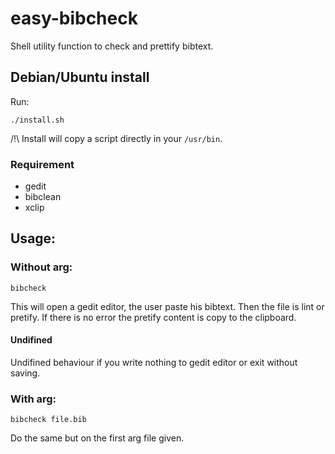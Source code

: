 # easy-bibcheck
Shell utility function to check and prettify bibtext.

## Debian/Ubuntu install

Run:
```
./install.sh
```

/!\\ Install will copy a script directly in your `/usr/bin`.

### Requirement

- gedit
- bibclean
- xclip

## Usage:

### Without arg:
```
bibcheck
```

This will open a gedit editor, the user paste his bibtext.
Then the file is lint or pretify.
If there is no error the pretify content is copy to the clipboard.

#### Undifined

Undifined behaviour if you write nothing to gedit editor or exit without saving.

### With arg:
```
bibcheck file.bib
```

Do the same but on the first arg file given.
